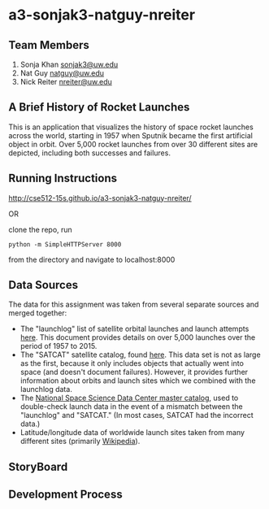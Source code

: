 a3-sonjak3-natguy-nreiter
===============

## Team Members

1. Sonja Khan sonjak3@uw.edu
2. Nat Guy natguy@uw.edu
3. Nick Reiter nreiter@uw.edu

## A Brief History of Rocket Launches

This is an application that visualizes the history of space rocket launches across the world, starting in 1957 when Sputnik became the first artificial object in orbit. Over 5,000 rocket launches from over 30 different sites are depicted, including both successes and failures.

## Running Instructions

http://cse512-15s.github.io/a3-sonjak3-natguy-nreiter/

OR

clone the repo, run

```python -m SimpleHTTPServer 8000``` 

from the directory and navigate to localhost:8000

## Data Sources

The data for this assignment was taken from several separate sources and merged together:

* The "launchlog" list of satellite orbital launches and launch attempts [here](http://planet4589.org/space/log/launchlog.txt). This document provides details on over 5,000 launches over the period of 1957 to 2015.
* The "SATCAT" satellite catalog, found [here](https://celestrak.com/pub/satcat.txt). This data set is not as large as the first, because it only includes objects that actually went into space (and doesn't document failures). However, it provides further information about orbits and launch sites which we combined with the launchlog data.
* The [National Space Science Data Center master catalog](http://nssdc.gsfc.nasa.gov/nmc/), used to double-check launch data in the event of a mismatch between the "launchlog" and "SATCAT." (In most cases, SATCAT had the incorrect data.)
* Latitude/longitude data of worldwide launch sites taken from many different sites (primarily [Wikipedia](https://www.wikipedia.org/)).

## StoryBoard


## Development Process
